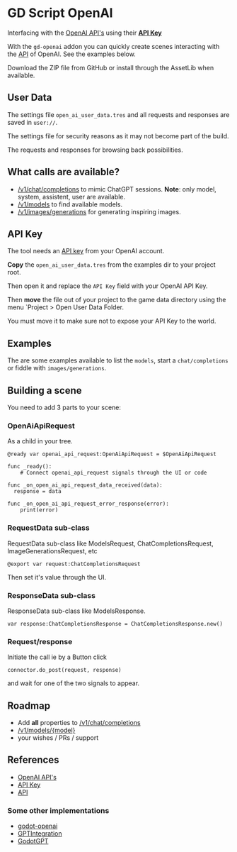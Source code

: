 # GD Script OpenAI

Interfacing with the [OpenAI API's](https://platform.openai.com/overview) using their **[API Key](https://platform.openai.com/account/api-keys)**

With the `gd-openai` addon you can quickly create scenes interacting with the
[API](https://platform.openai.com/docs/api-reference) of OpenAI. See the examples below.

Download the ZIP file from GitHub or install through the AssetLib when available.

## User Data

The settings file `open_ai_user_data.tres` and all requests and responses are saved in `user://`.

The settings file for security reasons as it may not become part of the build.

The requests and responses for browsing back possibilities.

## What calls are available?

- [/v1/chat/completions](https://platform.openai.com/docs/api-reference/chat)
  to mimic ChatGPT sessions. **Note**: only model, system, assistent, user are available.
- [/v1/models](https://platform.openai.com/docs/api-reference/models) to find available models.
- [/v1/images/generations](https://platform.openai.com/docs/api-reference/images) for generating inspiring images.

## API Key

The tool needs an [API key](https://platform.openai.com/account/api-keys)
from your OpenAI account.

**Copy** the `open_ai_user_data.tres` from the examples dir to your project root.

Then open it and replace the `API Key` field with your OpenAI API Key.

Then **move** the file out of your project to the game data directory using the menu `Project > Open User Data Folder.

You must move it to make sure not to expose your API Key to the world.

## Examples

The are some examples available to list the `models`, start a `chat/completions`
or fiddle with `images/generations`.

## Building a scene

You need to add 3 parts to your scene:

### OpenAiApiRequest

As a child in your tree.

```gdscript
@ready var openai_api_request:OpenAiApiRequest = $OpenAiApiRequest

func _ready():
	# Connect openai_api_request signals through the UI or code

func _on_open_ai_api_request_data_received(data):
  response = data

func _on_open_ai_api_request_error_response(error):
	print(error)
```

### RequestData sub-class

RequestData sub-class like ModelsRequest, ChatCompletionsRequest, ImageGenerationsRequest, etc

```gdscript
@export var request:ChatCompletionsRequest
```

Then set it's value through the UI.

### ResponseData sub-class

ResponseData sub-class like ModelsResponse.

```gdscript
var response:ChatCompletionsResponse = ChatCompletionsResponse.new()
```

### Request/response

Initiate the call ie by a Button click

```
connector.do_post(request, response)
```

and wait for one of the two signals to appear.

## Roadmap

- Add **all** properties to [/v1/chat/completions](https://platform.openai.com/docs/api-reference/chat)
- [/v1/models/{model}](https://platform.openai.com/docs/api-reference/models/retrieve)
- your wishes / PRs / support

## References

- [OpenAI API's](https://platform.openai.com/overview)
- [API Key](https://platform.openai.com/account/api-keys)
- [API](https://platform.openai.com/docs/api-reference)

### Some other implementations

- [godot-openai](https://github.com/Buri/godot-openai)
- [GPTIntegration](https://github.com/finepointcgi/Godot-Open-AI-GPT-Integration)
- [GodotGPT](https://github.com/rrbenx/GodotGPT)

